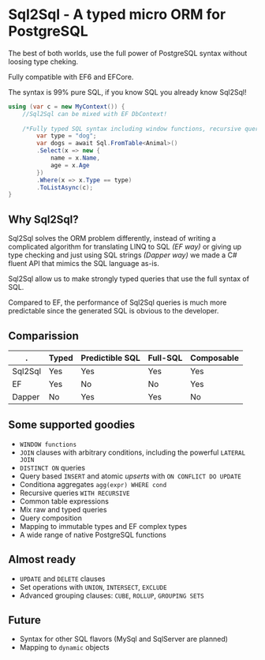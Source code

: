 # Sql2Sql - A typed micro ORM for PostgreSQL
The best of both worlds, use the full power of PostgreSQL syntax without loosing type cheking.

Fully compatible with EF6 and EFCore.

The syntax is 99% pure SQL, if you know SQL you already know Sql2Sql!

```c#
using (var c = new MyContext()) {
    //Sql2Sql can be mixed with EF DbContext!
    
    /*Fully typed SQL syntax including window functions, recursive queries, conditional aggregates and many more!*/
        var type = "dog";
        var dogs = await Sql.FromTable<Animal>()
        .Select(x => new {
            name = x.Name,
            age = x.Age
        })
        .Where(x => x.Type == type)
        .ToListAsync(c);
}
```

## Why Sql2Sql?
Sql2Sql solves the ORM problem differently, instead of writing a complicated algorithm for translating LINQ to SQL *(EF way)* or giving up type checking and just using SQL strings *(Dapper way)* we made a C# fluent API that mimics the SQL language as-is.

Sql2Sql allow us to make strongly typed queries that use the full syntax of SQL.

Compared to EF, the performance of Sql2Sql queries is much more predictable since the generated SQL is obvious to the developer.

## Comparission 
.       |Typed      | Predictible SQL | Full-SQL | Composable
--------|-----------|-----------------|----------|-------------
Sql2Sql |   Yes     |  Yes            | Yes      | Yes
EF      |   Yes     |  No             | No       | Yes
Dapper  |   No      |  Yes            | Yes      | No

## Some supported goodies
- `WINDOW functions`
- `JOIN` clauses with arbitrary conditions, including the powerful `LATERAL JOIN`
- `DISTINCT ON` queries
- Query based `INSERT` and atomic *upserts* with `ON CONFLICT DO UPDATE`
- Conditiona aggregates `agg(expr) WHERE cond` 
- Recursive queries `WITH RECURSIVE`
- Common table expressions
- Mix raw and typed queries
- Query composition
- Mapping to immutable types and EF complex types
- A wide range of native PostgreSQL functions

## Almost ready
- `UPDATE` and `DELETE` clauses
- Set operations with `UNION`, `INTERSECT`, `EXCLUDE` 
- Advanced grouping clauses: `CUBE`, `ROLLUP`, `GROUPING SETS`

## Future
- Syntax for other SQL flavors (MySql and SqlServer are planned)
- Mapping to `dynamic` objects